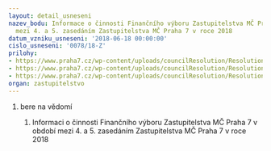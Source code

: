 ```yaml
---
layout: detail_usneseni
nazev_bodu: Informace o činnosti Finančního výboru Zastupitelstva MČ Praha 7 v období
  mezi 4. a 5. zasedáním Zastupitelstva MČ Praha 7 v roce 2018
datum_vzniku_usneseni: '2018-06-18 00:00:00'
cislo_usneseni: '0078/18-Z'
prilohy:
- https://www.praha7.cz/wp-content/uploads/councilResolution/Resolutions/30564/export/Duvodcinnostcerven2018~368122.docx
- https://www.praha7.cz/wp-content/uploads/councilResolution/Resolutions/30564/export/FVzapiscerven20181162018~368121.docx
- https://www.praha7.cz/wp-content/uploads/councilResolution/Resolutions/30564/export/export~370642.pdf
organ: zastupitelstvo
---
```

<ol id="urzList" class="urzList_view"><li id="" class="urzClass1"><span name="1">bere na vědomí</span><ol class="urzOlClass decimal "><li style="text-align: left;" id="" class="urzClass2"><span><p>Informaci o činnosti Finančního výboru Zastupitelstva MČ Praha 7 v období mezi 4. a 5. zasedáním Zastupitelstva MČ Praha 7 v roce 2018</p></span></li></ol></li></ol>